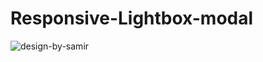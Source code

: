 # Responsive-Lightbox-modal


![design-by-samir](https://user-images.githubusercontent.com/42339316/48258687-b96e0a00-e43b-11e8-9806-b1a894dce4d6.png)
